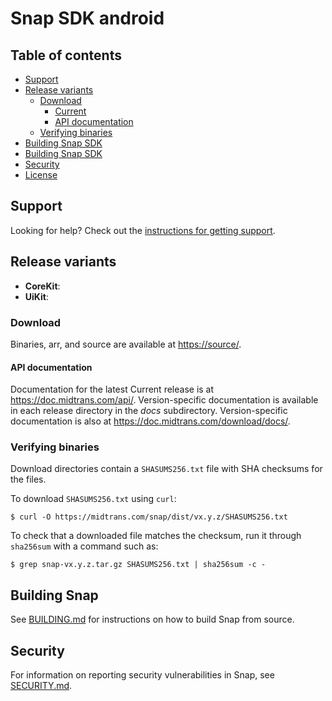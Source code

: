 # Snap SDK android

## Table of contents

* [Support](#support)
* [Release variants](#release-variants)
    * [Download](#download)
        * [Current](#current)
        * [API documentation](#api-documentation)
    * [Verifying binaries](#verifying-binaries)
* [Building Snap SDK](#building-Snap-SDK)
* [Building Snap SDK](#building-Snap-SDK)
* [Security](#security)
* [License](#license)

## Support

Looking for help? Check out the
[instructions for getting support](SUPPORT.md).

## Release variants

* **CoreKit**:
* **UiKit**:

### Download

Binaries, arr, and source are available at
<https://source/>.


#### API documentation

Documentation for the latest Current release is at <https://doc.midtrans.com/api/>.
Version-specific documentation is available in each release directory in the
_docs_ subdirectory. Version-specific documentation is also at
<https://doc.midtrans.com/download/docs/>.

### Verifying binaries

Download directories contain a `SHASUMS256.txt` file with SHA checksums for the
files.

To download `SHASUMS256.txt` using `curl`:

```console
$ curl -O https://midtrans.com/snap/dist/vx.y.z/SHASUMS256.txt
```

To check that a downloaded file matches the checksum, run
it through `sha256sum` with a command such as:

```console
$ grep snap-vx.y.z.tar.gz SHASUMS256.txt | sha256sum -c -
```


## Building Snap

See [BUILDING.md](BUILDING.md) for instructions on how to build Snap from
source.

## Security

For information on reporting security vulnerabilities in Snap, see
[SECURITY.md](./SECURITY.md).


[Midtrans website]: https://midtrans.com/
